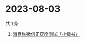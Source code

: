# 2023-08-03

共 1 条

<!-- BEGIN -->
<!-- 最后更新时间 Thu Aug 03 2023 10:25:14 GMT+0800 (China Standard Time) -->

1. [消息称微信正灰度测试「小绿书」](https://www.zhihu.com/search?q=消息称微信正灰度测试「小绿书」)

<!-- END -->
